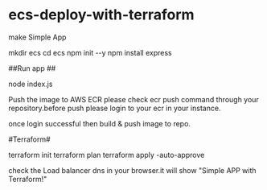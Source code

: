 # ecs-deploy-with-terraform

make Simple  App 

mkdir ecs
cd ecs
npm init --y
npm install express

##Run app ##

node index.js


Push the  image to AWS ECR please check ecr push command through your repository.before push please login to your ecr in your instance.

once login successful then build & push image to repo.

#Terraform#

terraform init
terraform plan
terraform apply -auto-approve

check the Load balancer dns in your browser.it will show "Simple APP with Terraform!"